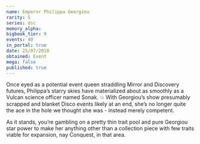 ```yaml
---
name: Emperor Philippa Georgiou
rarity: 5
series: dsc
memory_alpha:
bigbook_tier: 9
events: 40
in_portal: true
date: 25/07/2018
obtained: Event
mega: false
published: true
---
```


Once eyed as a potential event queen straddling Mirror and Discovery futures, Philippa’s starry skies have materialized about as smoothly as a Vulcan science officer named Sonak. 💥 With Georgiou’s show presumably scrapped and blanket Disco events likely at an end, she’s no longer quite the ace in the hole we thought she was - instead merely competent.

As it stands, you’re gambling on a pretty thin trait pool and pure Georgiou star power to make her anything other than a collection piece with few traits viable for expansion, nay Conquest, in that area.
